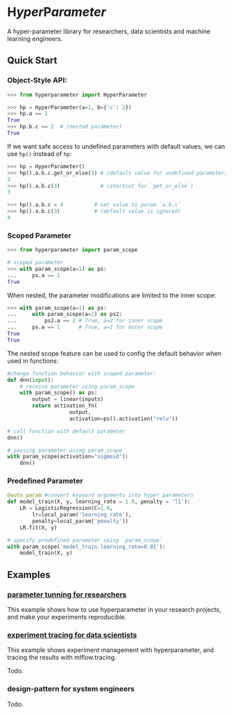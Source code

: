 **H**_yper_**P**_arameter_
===========================

A hyper-parameter library for researchers, data scientists and machine learning engineers.

Quick Start
-----------

### Object-Style API:

```python
>>> from hyperparameter import HyperParameter

>>> hp = HyperParameter(a=1, b={'c': 2})
>>> hp.a == 1
True
>>> hp.b.c == 2  # (nested parameter)
True

```

If we want safe access to undefined parameters with default values, we can use `hp()` instead of `hp`:

```python
>>> hp = HyperParameter()
>>> hp().a.b.c.get_or_else(3) # (default value for undefined parameter)
3
>>> hp().a.b.c(3)             # (shortcut for `get_or_else`)
3

>>> hp().a.b.c = 4          # set value to param `a.b.c`
>>> hp().a.b.c(3)           # (default value is ignored) 
4

```

### Scoped Parameter

```python
>>> from hyperparameter import param_scope

# scoped parameter
>>> with param_scope(a=1) as ps: 
...     ps.a == 1
True

```

When nested, the parameter modifications are limited to the inner scope:
``` python
>>> with param_scope(a=1) as ps:
...     with param_scope(a=2) as ps2:
...         ps2.a == 2 # True, a=2 for inner scope
...     ps.a == 1      # True, a=1 for outer scope
True
True

```

The nested scope feature can be used to config the default behavior when used in functions:

```python
#change function behavior with scoped parameter:
def dnn(input):
    # receive parameter using param_scope
    with param_scope() as ps:
        output = linear(inputs)
        return activation_fn(
                    output, 
                    activation=ps().activation("relu"))

# call function with default parameter
dnn()

# passing parameter using param_scope
with param_scope(activation="sigmoid"): 
    dnn()
```

### Predefined Parameter
```python
@auto_param #convert keyword arguments into hyper parameters
def model_train(X, y, learning_rate = 1.0, penalty = 'l1'):
    LR = LogisticRegression(C=1.0, 
        lr=local_param('learning_rate'), 
        penalty=local_param('penalty'))
    LR.fit(X, y)

# specify predefined parameter using `param_scope`
with param_scope('model_train.learning_rate=0.01'):
    model_train(X, y)
```

Examples
--------

### [parameter tunning for researchers](examples/sparse_lr/README.md)

This example shows how to use hyperparameter in your research projects, and make your experiments reproducible.

### [experiment tracing for data scientists](examples/mnist/README.md)

This example shows experiment management with hyperparameter, and tracing the results with mlflow.tracing.

Todo.

### design-pattern for system engineers

Todo.
